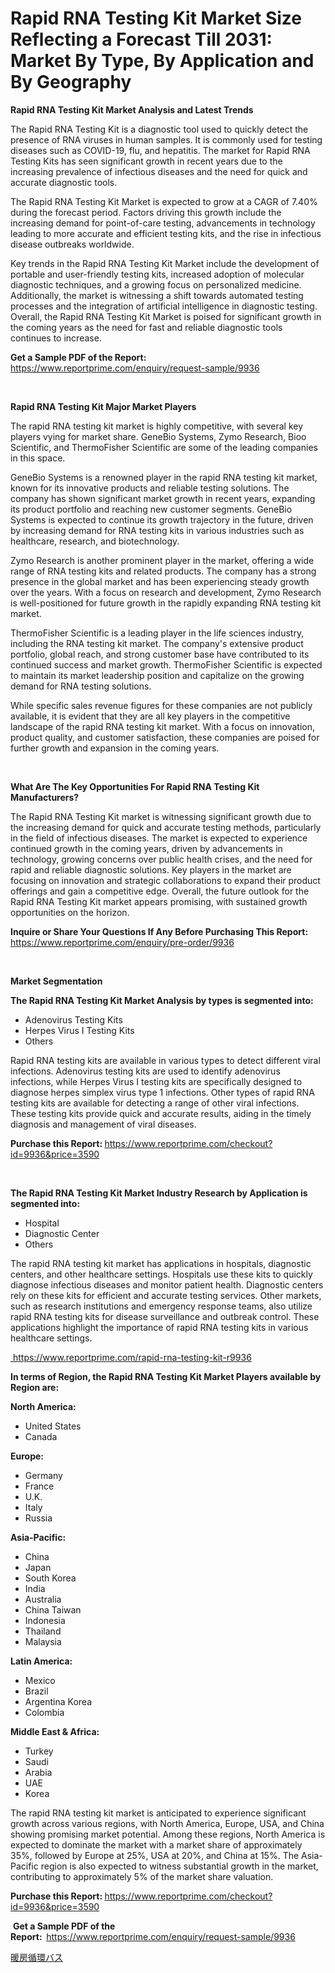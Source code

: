 <p><h1>Rapid RNA Testing Kit Market Size Reflecting a Forecast Till 2031: Market By Type, By Application and By Geography</h1></p><p><strong>Rapid RNA Testing Kit Market Analysis and Latest Trends</strong></p>
<p><p>The Rapid RNA Testing Kit is a diagnostic tool used to quickly detect the presence of RNA viruses in human samples. It is commonly used for testing diseases such as COVID-19, flu, and hepatitis. The market for Rapid RNA Testing Kits has seen significant growth in recent years due to the increasing prevalence of infectious diseases and the need for quick and accurate diagnostic tools.</p><p>The Rapid RNA Testing Kit Market is expected to grow at a CAGR of 7.40% during the forecast period. Factors driving this growth include the increasing demand for point-of-care testing, advancements in technology leading to more accurate and efficient testing kits, and the rise in infectious disease outbreaks worldwide.</p><p>Key trends in the Rapid RNA Testing Kit Market include the development of portable and user-friendly testing kits, increased adoption of molecular diagnostic techniques, and a growing focus on personalized medicine. Additionally, the market is witnessing a shift towards automated testing processes and the integration of artificial intelligence in diagnostic testing. Overall, the Rapid RNA Testing Kit Market is poised for significant growth in the coming years as the need for fast and reliable diagnostic tools continues to increase.</p></p>
<p><strong>Get a Sample PDF of the Report:&nbsp;</strong> <a href="https://www.reportprime.com/enquiry/request-sample/9936">https://www.reportprime.com/enquiry/request-sample/9936</a></p>
<p>&nbsp;</p>
<p><strong>Rapid RNA Testing Kit Major Market Players</strong></p>
<p><p>The rapid RNA testing kit market is highly competitive, with several key players vying for market share. GeneBio Systems, Zymo Research, Bioo Scientific, and ThermoFisher Scientific are some of the leading companies in this space.</p><p>GeneBio Systems is a renowned player in the rapid RNA testing kit market, known for its innovative products and reliable testing solutions. The company has shown significant market growth in recent years, expanding its product portfolio and reaching new customer segments. GeneBio Systems is expected to continue its growth trajectory in the future, driven by increasing demand for RNA testing kits in various industries such as healthcare, research, and biotechnology.</p><p>Zymo Research is another prominent player in the market, offering a wide range of RNA testing kits and related products. The company has a strong presence in the global market and has been experiencing steady growth over the years. With a focus on research and development, Zymo Research is well-positioned for future growth in the rapidly expanding RNA testing kit market.</p><p>ThermoFisher Scientific is a leading player in the life sciences industry, including the RNA testing kit market. The company's extensive product portfolio, global reach, and strong customer base have contributed to its continued success and market growth. ThermoFisher Scientific is expected to maintain its market leadership position and capitalize on the growing demand for RNA testing solutions.</p><p>While specific sales revenue figures for these companies are not publicly available, it is evident that they are all key players in the competitive landscape of the rapid RNA testing kit market. With a focus on innovation, product quality, and customer satisfaction, these companies are poised for further growth and expansion in the coming years.</p></p>
<p>&nbsp;</p>
<p><strong>What Are The Key Opportunities For Rapid RNA Testing Kit Manufacturers?</strong></p>
<p><p>The Rapid RNA Testing Kit market is witnessing significant growth due to the increasing demand for quick and accurate testing methods, particularly in the field of infectious diseases. The market is expected to experience continued growth in the coming years, driven by advancements in technology, growing concerns over public health crises, and the need for rapid and reliable diagnostic solutions. Key players in the market are focusing on innovation and strategic collaborations to expand their product offerings and gain a competitive edge. Overall, the future outlook for the Rapid RNA Testing Kit market appears promising, with sustained growth opportunities on the horizon.</p></p>
<p><strong>Inquire or Share Your Questions If Any Before Purchasing This Report:</strong> <a href="https://www.reportprime.com/enquiry/pre-order/9936">https://www.reportprime.com/enquiry/pre-order/9936</a></p>
<p>&nbsp;</p>
<p><strong>Market Segmentation</strong></p>
<p><strong>The Rapid RNA Testing Kit Market Analysis by types is segmented into:</strong></p>
<p><ul><li>Adenovirus Testing Kits</li><li>Herpes Virus I Testing Kits</li><li>Others</li></ul></p>
<p><p>Rapid RNA testing kits are available in various types to detect different viral infections. Adenovirus testing kits are used to identify adenovirus infections, while Herpes Virus I testing kits are specifically designed to diagnose herpes simplex virus type 1 infections. Other types of rapid RNA testing kits are available for detecting a range of other viral infections. These testing kits provide quick and accurate results, aiding in the timely diagnosis and management of viral diseases.</p></p>
<p><strong>Purchase this Report:&nbsp;</strong><a href="https://www.reportprime.com/checkout?id=9936&price=3590">https://www.reportprime.com/checkout?id=9936&price=3590</a></p>
<p>&nbsp;</p>
<p><strong>The Rapid RNA Testing Kit Market Industry Research by Application is segmented into:</strong></p>
<p><ul><li>Hospital</li><li>Diagnostic Center</li><li>Others</li></ul></p>
<p><p>The rapid RNA testing kit market has applications in hospitals, diagnostic centers, and other healthcare settings. Hospitals use these kits to quickly diagnose infectious diseases and monitor patient health. Diagnostic centers rely on these kits for efficient and accurate testing services. Other markets, such as research institutions and emergency response teams, also utilize rapid RNA testing kits for disease surveillance and outbreak control. These applications highlight the importance of rapid RNA testing kits in various healthcare settings.</p></p>
<p><a href="https://www.reportprime.com/rapid-rna-testing-kit-r9936">&nbsp;https://www.reportprime.com/rapid-rna-testing-kit-r9936</a></p>
<p><strong>In terms of Region, the Rapid RNA Testing Kit Market Players available by Region are:</strong></p>
<p>
    <p> <strong> North America: </strong>
        <ul>
            <li>United States</li>
            <li>Canada</li>
        </ul>
        </p> 
    <p> <strong> Europe: </strong>
        <ul>
            <li>Germany</li>
            <li>France</li>
            <li>U.K.</li>
            <li>Italy</li>
            <li>Russia</li>
        </ul>
        </p> 
    <p> <strong> Asia-Pacific: </strong>
        <ul>
            <li>China</li>
            <li>Japan</li>
            <li>South Korea</li>
            <li>India</li>
            <li>Australia</li>
            <li>China Taiwan</li>
            <li>Indonesia</li>
            <li>Thailand</li>
            <li>Malaysia</li>
        </ul>
        </p> 
    <p> <strong> Latin America: </strong>
        <ul>
            <li>Mexico</li>
            <li>Brazil</li>
            <li>Argentina Korea</li>
            <li>Colombia</li>
        </ul>
        </p> 
    <p> <strong> Middle East & Africa: </strong>
        <ul>
            <li>Turkey</li>
            <li>Saudi</li>
            <li>Arabia</li>
            <li>UAE</li>
            <li>Korea</li>
        </ul>
    </p>
    </p>
<p><p>The rapid RNA testing kit market is anticipated to experience significant growth across various regions, with North America, Europe, USA, and China showing promising market potential. Among these regions, North America is expected to dominate the market with a market share of approximately 35%, followed by Europe at 25%, USA at 20%, and China at 15%. The Asia-Pacific region is also expected to witness substantial growth in the market, contributing to approximately 5% of the market share valuation.</p></p>
<p><strong>Purchase this Report: </strong><a href="https://www.reportprime.com/checkout?id=9936&price=3590">https://www.reportprime.com/checkout?id=9936&price=3590</a></p>
<p>&nbsp;<strong>Get a Sample PDF of the Report:&nbsp;&nbsp;</strong><a href="https://www.reportprime.com/enquiry/request-sample/9936">https://www.reportprime.com/enquiry/request-sample/9936</a></p>
<p><strong></strong></p>
<p><p><a href="https://github.com/SimeonBode1/Market-Research-Report-List-1/blob/main/155897979057.md">暖房循環バス</a></p></p>